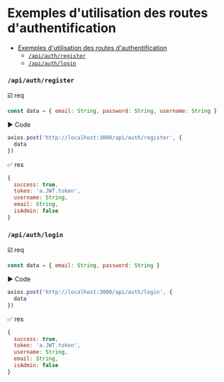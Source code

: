 # Exemples d'utilisation des routes d'authentification
- [Exemples d'utilisation des routes d'authentification](#exemples-dutilisation-des-routes-dauthentification)
    - [`/api/auth/register`](#apiauthregister)
    - [`/api/auth/login`](#apiauthlogin)

### `/api/auth/register`
:ballot_box_with_check: req
```javascript
const data = { email: String, password: String, username: String }
```
:arrow_forward: Code
```javascript
axios.post('http://localhost:3000/api/auth/register', {
  data
})
```
:white_check_mark: res
```javascript
{
  success: true,
  token: 'a.JWT.token',
  username: String,
  email: String,
  isAdmin: false
}
```

### `/api/auth/login`
:ballot_box_with_check: req
```javascript
const data = { email: String, password: String }
```
:arrow_forward: Code
```javascript
axios.post('http://localhost:3000/api/auth/login', {
  data
})
```
:white_check_mark: res
```javascript
{
  success: true,
  token: 'a.JWT.token',
  username: String,
  email: String,
  isAdmin: false
}
```